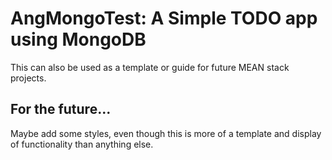 # AngMongoTest: A Simple TODO app using MongoDB

This can also be used as a template or guide for future MEAN stack projects.

## For the future...

Maybe add some styles, even though this is more of a template and display of functionality than anything else.
